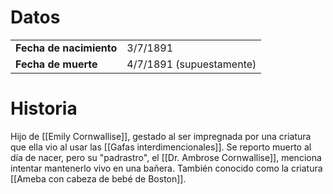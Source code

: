 # Datos
| | |
|-|-|
| **Fecha de nacimiento** | 3/7/1891 |
| **Fecha de muerte** | 4/7/1891 (supuestamente) |
# Historia
Hijo de [[Emily Cornwallise]], gestado al ser impregnada por una criatura que ella vio al usar las [[Gafas interdimencionales]]. Se reporto muerto al día de nacer, pero su "padrastro", el [[Dr. Ambrose Cornwallise]], menciona intentar mantenerlo vivo en una bañera.
También conocido como la criatura [[Ameba con cabeza de bebé de Boston]].